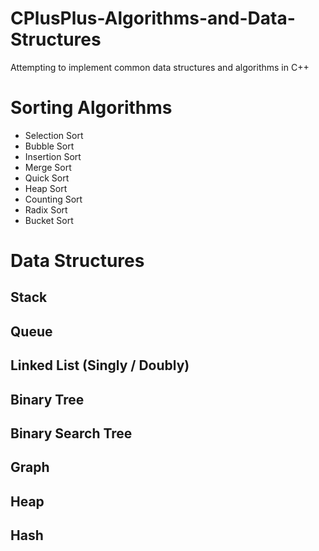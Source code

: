 # CPlusPlus-Algorithms-and-Data-Structures
Attempting to implement common data structures and algorithms in C++

# Sorting Algorithms
- Selection Sort
- Bubble Sort
- Insertion Sort
- Merge Sort
- Quick Sort
- Heap Sort
- Counting Sort
- Radix Sort
- Bucket Sort

# Data Structures
## Stack 

## Queue

## Linked List (Singly / Doubly)

## Binary Tree

## Binary Search Tree

## Graph

## Heap

## Hash 
